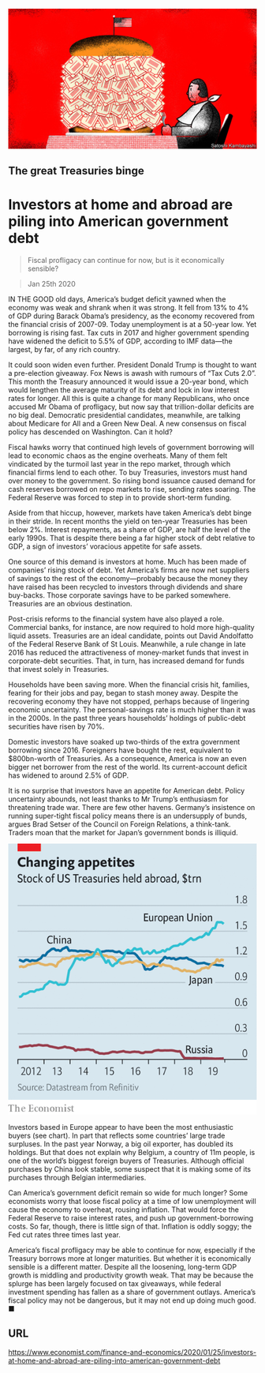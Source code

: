 ![](./images/20200125_FND001_0.jpg)

## The great Treasuries binge

# Investors at home and abroad are piling into American government debt

> Fiscal profligacy can continue for now, but is it economically sensible?

> Jan 25th 2020

IN THE GOOD old days, America’s budget deficit yawned when the economy was weak and shrank when it was strong. It fell from 13% to 4% of GDP during Barack Obama’s presidency, as the economy recovered from the financial crisis of 2007-09. Today unemployment is at a 50-year low. Yet borrowing is rising fast. Tax cuts in 2017 and higher government spending have widened the deficit to 5.5% of GDP, according to IMF data—the largest, by far, of any rich country.

It could soon widen even further. President Donald Trump is thought to want a pre-election giveaway. Fox News is awash with rumours of “Tax Cuts 2.0”. This month the Treasury announced it would issue a 20-year bond, which would lengthen the average maturity of its debt and lock in low interest rates for longer. All this is quite a change for many Republicans, who once accused Mr Obama of profligacy, but now say that trillion-dollar deficits are no big deal. Democratic presidential candidates, meanwhile, are talking about Medicare for All and a Green New Deal. A new consensus on fiscal policy has descended on Washington. Can it hold?

Fiscal hawks worry that continued high levels of government borrowing will lead to economic chaos as the engine overheats. Many of them felt vindicated by the turmoil last year in the repo market, through which financial firms lend to each other. To buy Treasuries, investors must hand over money to the government. So rising bond issuance caused demand for cash reserves borrowed on repo markets to rise, sending rates soaring. The Federal Reserve was forced to step in to provide short-term funding.

Aside from that hiccup, however, markets have taken America’s debt binge in their stride. In recent months the yield on ten-year Treasuries has been below 2%. Interest repayments, as a share of GDP, are half the level of the early 1990s. That is despite there being a far higher stock of debt relative to GDP, a sign of investors’ voracious appetite for safe assets.

One source of this demand is investors at home. Much has been made of companies’ rising stock of debt. Yet America’s firms are now net suppliers of savings to the rest of the economy—probably because the money they have raised has been recycled to investors through dividends and share buy-backs. Those corporate savings have to be parked somewhere. Treasuries are an obvious destination.

Post-crisis reforms to the financial system have also played a role. Commercial banks, for instance, are now required to hold more high-quality liquid assets. Treasuries are an ideal candidate, points out David Andolfatto of the Federal Reserve Bank of St Louis. Meanwhile, a rule change in late 2016 has reduced the attractiveness of money-market funds that invest in corporate-debt securities. That, in turn, has increased demand for funds that invest solely in Treasuries.

Households have been saving more. When the financial crisis hit, families, fearing for their jobs and pay, began to stash money away. Despite the recovering economy they have not stopped, perhaps because of lingering economic uncertainty. The personal-savings rate is much higher than it was in the 2000s. In the past three years households’ holdings of public-debt securities have risen by 70%.

Domestic investors have soaked up two-thirds of the extra government borrowing since 2016. Foreigners have bought the rest, equivalent to $800bn-worth of Treasuries. As a consequence, America is now an even bigger net borrower from the rest of the world. Its current-account deficit has widened to around 2.5% of GDP.

It is no surprise that investors have an appetite for American debt. Policy uncertainty abounds, not least thanks to Mr Trump’s enthusiasm for threatening trade war. There are few other havens. Germany’s insistence on running super-tight fiscal policy means there is an undersupply of bunds, argues Brad Setser of the Council on Foreign Relations, a think-tank. Traders moan that the market for Japan’s government bonds is illiquid.



![](./images/20200125_FNC214.png)

Investors based in Europe appear to have been the most enthusiastic buyers (see chart). In part that reflects some countries’ large trade surpluses. In the past year Norway, a big oil exporter, has doubled its holdings. But that does not explain why Belgium, a country of 11m people, is one of the world’s biggest foreign buyers of Treasuries. Although official purchases by China look stable, some suspect that it is making some of its purchases through Belgian intermediaries.

Can America’s government deficit remain so wide for much longer? Some economists worry that loose fiscal policy at a time of low unemployment will cause the economy to overheat, rousing inflation. That would force the Federal Reserve to raise interest rates, and push up government-borrowing costs. So far, though, there is little sign of that. Inflation is oddly soggy; the Fed cut rates three times last year.

America’s fiscal profligacy may be able to continue for now, especially if the Treasury borrows more at longer maturities. But whether it is economically sensible is a different matter. Despite all the loosening, long-term GDP growth is middling and productivity growth weak. That may be because the splurge has been largely focused on tax giveaways, while federal investment spending has fallen as a share of government outlays. America’s fiscal policy may not be dangerous, but it may not end up doing much good. ■

## URL

https://www.economist.com/finance-and-economics/2020/01/25/investors-at-home-and-abroad-are-piling-into-american-government-debt
